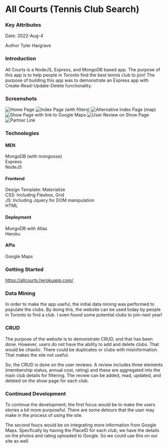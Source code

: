# All Courts (Tennis Club Search)

### Key Attributes

Date: 2022-Aug-4

Author Tyler Hargrave

### Introduction

All Courts is a NodeJS, Express, and MongoDB based app. The purpose of this app is to help people in Toronto find the best tennis club to join! The purpose of building this app was to demonstrate an Express app with Create-Read-Update-Delete functionality.

### Screenshots

![Home Page](/img/screenshot1.jpg "Home Page")
![Index Page (with filters)](/img/screenshot2.jpg "Index Page")
![Alternative  Index Page (map)](/img/screenshot3.jpg "Map Page")
![Show Page with link to Google Maps](/img/screenshot3.jpg "Show Page")
![User Review on Show Page](/img/screenshot3.jpg "User Review")
![Partner Link](/img/screenshot4.jpg "Partner Link")

### Technologies

#### MEN
MongoDB (with mongoose)
<br/>
Express
<br/>
NodeJS

#### Frontend
Design Template: Materialize
<br/>
CSS: Including Flexbox, Grid
<br/>
JS: Including Jquery for DOM manipulation
<br/>
HTML

#### Deployment
MongoDB with Atlas
<br/>
Heroku

#### APIs
Google Maps

### Getting Started

https://allcourts.herokuapp.com/

### Data Mining

In order to make the app useful, the initial data mining was performed to populate the clubs. By doing this, the website can be used today by people in Toronto to find a club. I even found some potential clubs to join next year!

### CRUD

The purpose of the website is to demonstrate CRUD, and that has been done. However, users do not have the ability to add and delete clubs. That would be chaotic. There could be duplicates or clubs with misinformation. That makes the site not useful.

So, the CRUD is done on the user reviews. A review includes three elements (membership status, annual cost, rating) and these are aggregated into the main club details for filtering. The review can be added, read, updated, and deleted on the show page for each club.

### Continued Development

To continue the development; the first focus would be to make the users stories a bit more purposeful. There are some detours that the user may make in the process of using the site.

The second foucs would be on integrating more information from Google Maps. Specfically by having the PlaceID for each club, we have the details on the photos and rating uploaded to Google. So we could use this on our site as well.
